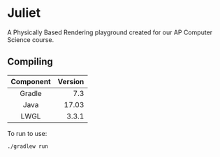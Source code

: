 # Juliet
A Physically Based Rendering playground created for our AP Computer Science course.

## Compiling
| Component     | Version|
|:-------------:| -----: |
| Gradle        | 7.3    |
| Java          | 17.03  |
| LWGL          | 3.3.1  |

To run to use:
```
./gradlew run
```
